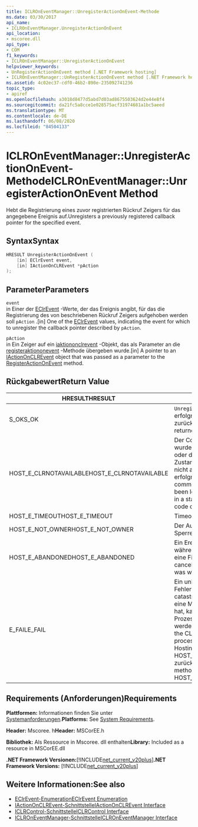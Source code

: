 ```yaml
---
title: ICLROnEventManager::UnregisterActionOnEvent-Methode
ms.date: 03/30/2017
api_name:
- ICLROnEventManager.UnregisterActionOnEvent
api_location:
- mscoree.dll
api_type:
- COM
f1_keywords:
- ICLROnEventManager::UnregisterActionOnEvent
helpviewer_keywords:
- UnRegisterActionOnEvent method [.NET Framework hosting]
- ICLROnEventManager::UnRegisterActionOnEvent method [.NET Framework hosting]
ms.assetid: 4c02ec37-cdf0-46b2-890e-235092741236
topic_type:
- apiref
ms.openlocfilehash: a3018d8477d5abd7d03ad8675503624d2e44e8f4
ms.sourcegitcommit: da21fc5a8cce1e028575acf31974681a1bc5aeed
ms.translationtype: MT
ms.contentlocale: de-DE
ms.lasthandoff: 06/08/2020
ms.locfileid: "84504133"
---
```

# <a name="iclroneventmanagerunregisteractiononevent-method"></a><span data-ttu-id="ea879-102">ICLROnEventManager::UnregisterActionOnEvent-Methode</span><span class="sxs-lookup"><span data-stu-id="ea879-102">ICLROnEventManager::UnregisterActionOnEvent Method</span></span>
<span data-ttu-id="ea879-103">Hebt die Registrierung eines zuvor registrierten Rückruf Zeigers für das angegebene Ereignis auf.</span><span class="sxs-lookup"><span data-stu-id="ea879-103">Unregisters a previously registered callback pointer for the specified event.</span></span>  
  
## <a name="syntax"></a><span data-ttu-id="ea879-104">Syntax</span><span class="sxs-lookup"><span data-stu-id="ea879-104">Syntax</span></span>  
  
```cpp  
HRESULT UnregisterActionOnEvent (  
    [in] EClrEvent event,  
    [in] IActionOnCLREvent *pAction  
);  
```  
  
## <a name="parameters"></a><span data-ttu-id="ea879-105">Parameter</span><span class="sxs-lookup"><span data-stu-id="ea879-105">Parameters</span></span>  
 `event`  
 <span data-ttu-id="ea879-106">in Einer der [EClrEvent](eclrevent-enumeration.md) -Werte, der das Ereignis angibt, für das die Registrierung des von beschriebenen Rückruf Zeigers aufgehoben werden soll `pAction` .</span><span class="sxs-lookup"><span data-stu-id="ea879-106">[in] One of the [EClrEvent](eclrevent-enumeration.md) values, indicating the event for which to unregister the callback pointer described by `pAction`.</span></span>  
  
 `pAction`  
 <span data-ttu-id="ea879-107">in Ein Zeiger auf ein [iaktiononclrevent](iactiononclrevent-interface.md) -Objekt, das als Parameter an die [registeraktiononevent](iclroneventmanager-registeractiononevent-method.md) -Methode übergeben wurde.</span><span class="sxs-lookup"><span data-stu-id="ea879-107">[in] A pointer to an [IActionOnCLREvent](iactiononclrevent-interface.md) object that was passed as a parameter to the [RegisterActionOnEvent](iclroneventmanager-registeractiononevent-method.md) method.</span></span>  
  
## <a name="return-value"></a><span data-ttu-id="ea879-108">Rückgabewert</span><span class="sxs-lookup"><span data-stu-id="ea879-108">Return Value</span></span>  
  
|<span data-ttu-id="ea879-109">HRESULT</span><span class="sxs-lookup"><span data-stu-id="ea879-109">HRESULT</span></span>|<span data-ttu-id="ea879-110">BESCHREIBUNG</span><span class="sxs-lookup"><span data-stu-id="ea879-110">Description</span></span>|  
|-------------|-----------------|  
|<span data-ttu-id="ea879-111">S_OK</span><span class="sxs-lookup"><span data-stu-id="ea879-111">S_OK</span></span>|<span data-ttu-id="ea879-112">`UnregisterActionOnEvent`wurde erfolgreich zurückgegeben.</span><span class="sxs-lookup"><span data-stu-id="ea879-112">`UnregisterActionOnEvent` returned successfully.</span></span>|  
|<span data-ttu-id="ea879-113">HOST_E_CLRNOTAVAILABLE</span><span class="sxs-lookup"><span data-stu-id="ea879-113">HOST_E_CLRNOTAVAILABLE</span></span>|<span data-ttu-id="ea879-114">Der Common Language Runtime (CLR) wurde nicht in einen Prozess geladen, oder die CLR befindet sich in einem Zustand, in dem Sie verwalteten Code nicht ausführen oder den-Befehl nicht erfolgreich verarbeiten kann.</span><span class="sxs-lookup"><span data-stu-id="ea879-114">The common language runtime (CLR) has not been loaded into a process, or the CLR is in a state in which it cannot run managed code or process the call successfully.</span></span>|  
|<span data-ttu-id="ea879-115">HOST_E_TIMEOUT</span><span class="sxs-lookup"><span data-stu-id="ea879-115">HOST_E_TIMEOUT</span></span>|<span data-ttu-id="ea879-116">Timeout des Aufrufes.</span><span class="sxs-lookup"><span data-stu-id="ea879-116">The call timed out.</span></span>|  
|<span data-ttu-id="ea879-117">HOST_E_NOT_OWNER</span><span class="sxs-lookup"><span data-stu-id="ea879-117">HOST_E_NOT_OWNER</span></span>|<span data-ttu-id="ea879-118">Der Aufrufer ist nicht Besitzer der Sperre.</span><span class="sxs-lookup"><span data-stu-id="ea879-118">The caller does not own the lock.</span></span>|  
|<span data-ttu-id="ea879-119">HOST_E_ABANDONED</span><span class="sxs-lookup"><span data-stu-id="ea879-119">HOST_E_ABANDONED</span></span>|<span data-ttu-id="ea879-120">Ein Ereignis wurde abgebrochen, während ein blockierter Thread oder eine Fiber darauf wartete.</span><span class="sxs-lookup"><span data-stu-id="ea879-120">An event was canceled while a blocked thread or fiber was waiting on it.</span></span>|  
|<span data-ttu-id="ea879-121">E_FAIL</span><span class="sxs-lookup"><span data-stu-id="ea879-121">E_FAIL</span></span>|<span data-ttu-id="ea879-122">Ein unbekannter schwerwiegender Fehler ist aufgetreten.</span><span class="sxs-lookup"><span data-stu-id="ea879-122">An unknown catastrophic failure occurred.</span></span> <span data-ttu-id="ea879-123">Nachdem eine Methode E_FAIL zurückgegeben hat, kann die CLR innerhalb des Prozesses nicht mehr verwendet werden.</span><span class="sxs-lookup"><span data-stu-id="ea879-123">After a method returns E_FAIL, the CLR is no longer usable within the process.</span></span> <span data-ttu-id="ea879-124">Nachfolgende Aufrufe von Hostingmethoden geben HOST_E_CLRNOTAVAILABLE zurück.</span><span class="sxs-lookup"><span data-stu-id="ea879-124">Subsequent calls to hosting methods return HOST_E_CLRNOTAVAILABLE.</span></span>|  
  
## <a name="requirements"></a><span data-ttu-id="ea879-125">Requirements (Anforderungen)</span><span class="sxs-lookup"><span data-stu-id="ea879-125">Requirements</span></span>  
 <span data-ttu-id="ea879-126">**Plattformen:** Informationen finden Sie unter [Systemanforderungen](../../get-started/system-requirements.md).</span><span class="sxs-lookup"><span data-stu-id="ea879-126">**Platforms:** See [System Requirements](../../get-started/system-requirements.md).</span></span>  
  
 <span data-ttu-id="ea879-127">**Header:** Mscoree. h</span><span class="sxs-lookup"><span data-stu-id="ea879-127">**Header:** MSCorEE.h</span></span>  
  
 <span data-ttu-id="ea879-128">**Bibliothek:** Als Ressource in Mscoree. dll enthalten</span><span class="sxs-lookup"><span data-stu-id="ea879-128">**Library:** Included as a resource in MSCorEE.dll</span></span>  
  
 <span data-ttu-id="ea879-129">**.NET Framework Versionen:**[!INCLUDE[net_current_v20plus](../../../../includes/net-current-v20plus-md.md)]</span><span class="sxs-lookup"><span data-stu-id="ea879-129">**.NET Framework Versions:** [!INCLUDE[net_current_v20plus](../../../../includes/net-current-v20plus-md.md)]</span></span>  
  
## <a name="see-also"></a><span data-ttu-id="ea879-130">Weitere Informationen:</span><span class="sxs-lookup"><span data-stu-id="ea879-130">See also</span></span>

- [<span data-ttu-id="ea879-131">EClrEvent-Enumeration</span><span class="sxs-lookup"><span data-stu-id="ea879-131">EClrEvent Enumeration</span></span>](eclrevent-enumeration.md)
- [<span data-ttu-id="ea879-132">IActionOnCLREvent-Schnittstelle</span><span class="sxs-lookup"><span data-stu-id="ea879-132">IActionOnCLREvent Interface</span></span>](iactiononclrevent-interface.md)
- [<span data-ttu-id="ea879-133">ICLRControl-Schnittstelle</span><span class="sxs-lookup"><span data-stu-id="ea879-133">ICLRControl Interface</span></span>](iclrcontrol-interface.md)
- [<span data-ttu-id="ea879-134">ICLROnEventManager-Schnittstelle</span><span class="sxs-lookup"><span data-stu-id="ea879-134">ICLROnEventManager Interface</span></span>](iclroneventmanager-interface.md)
